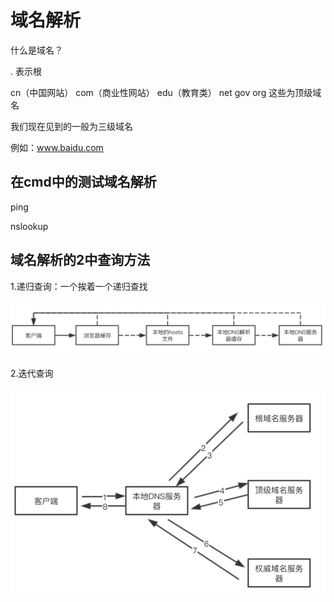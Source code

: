 # 域名解析

什么是域名？

. 表示根

cn（中国网站）   com（商业性网站）   edu（教育类）   net   gov   org   这些为顶级域名

我们现在见到的一般为三级域名

例如：www.baidu.com

## 在cmd中的测试域名解析

ping

nslookup 



## 域名解析的2中查询方法

1.递归查询：一个挨着一个递归查找

![DNS递归查询](../../前端图片/浏览器/DNS递归查询.PNG)





2.迭代查询

![DNS迭代查询](../../前端图片/浏览器/DNS迭代查询.PNG)
